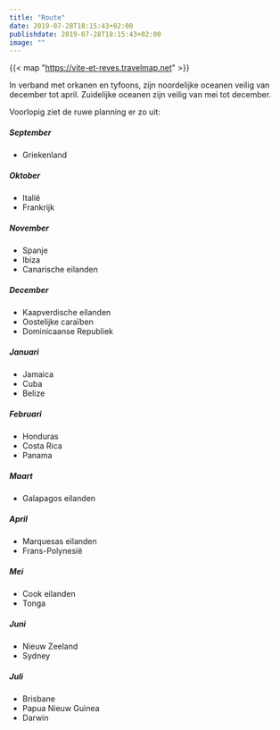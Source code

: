 ```yaml
---
title: "Route"
date: 2019-07-28T18:15:43+02:00
publishdate: 2019-07-28T18:15:43+02:00
image: ""
---
```



{{< map "https://vite-et-reves.travelmap.net" >}}


In verband met orkanen en tyfoons, zijn noordelijke oceanen veilig van december tot april. Zuidelijke oceanen zijn veilig van mei tot december.

Voorlopig ziet de ruwe planning er zo uit:

##### September

- Griekenland

##### Oktober

- Italië
- Frankrijk

##### November

- Spanje
- Ibiza
- Canarische eilanden

##### December

- Kaapverdische eilanden
- Oostelijke caraïben
- Dominicaanse Republiek

##### Januari

- Jamaica
- Cuba
- Belize

##### Februari

- Honduras
- Costa Rica
- Panama

##### Maart

- Galapagos eilanden

##### April

- Marquesas eilanden
- Frans-Polynesië

##### Mei

- Cook eilanden
- Tonga

##### Juni

- Nieuw Zeeland
- Sydney

##### Juli

- Brisbane
- Papua Nieuw Guinea
- Darwin
